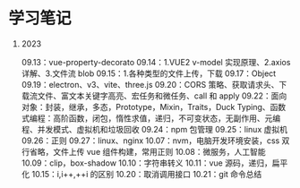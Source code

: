# 学习笔记

1. 2023

   09.13：vue-property-decorato
   09.14：1.VUE2 v-model 实现原理、2.axios 详解、3.文件流 blob
   09.15：1.各种类型的文件上传，下载
   09.17：Object
   09.19：electron、v3、vite、three.js
   09.20：CORS 策略、获取请求头、下载流文件、富文本关键字高亮、宏任务和微任务、call 和 apply
   09.22：面向对象：封装，继承，多态，Prototype，Mixin，Traits，Duck Typing、函数式编程：高阶函数，闭包，惰性求值，递归，不可变状态，无副作用、元编程、并发模式、虚拟机和垃圾回收
   09.24：npm 包管理
   09.25：linux 虚拟机
   09.26：正则
   09.27：linux、nginx
   10.07：nvm，电脑开发环境安装，css 双行省略，文件上传 vue 组件构建，常用正则
   10.08：微服务，人工智能
   10.09：clip，box-shadow
   10.10：字符串转义
   10.11：vue 源码，递归，扁平化
   10.15：i,i++,++i 的区别
   10.20：取消调用接口
   10.21：git 命令总结
